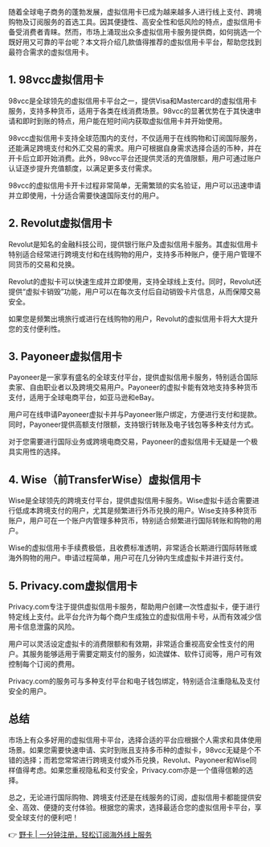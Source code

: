 随着全球电子商务的蓬勃发展，虚拟信用卡已成为越来越多人进行线上支付、跨境购物及订阅服务的首选工具。因其便捷性、高安全性和低风险的特点，虚拟信用卡备受消费者青睐。然而，市场上涌现出众多虚拟信用卡服务提供商，如何挑选一个既好用又可靠的平台呢？本文将介绍几款值得推荐的虚拟信用卡平台，帮助您找到最符合需求的虚拟信用卡。

## 1. 98vcc虚拟信用卡

98vcc是全球领先的虚拟信用卡平台之一，提供Visa和Mastercard的虚拟信用卡服务，支持多种货币，适用于各类在线消费场景。98vcc的显著优势在于其快速申请和即时到账的特点，用户能在短时间内获取虚拟信用卡并开始使用。

98vcc虚拟信用卡支持全球范围内的支付，不仅适用于在线购物和订阅国际服务，还能满足跨境支付和外汇交易的需求。用户可根据自身需求选择合适的币种，并在开卡后立即开始消费。此外，98vcc平台还提供灵活的充值限额，用户可通过账户认证逐步提升充值额度，以满足更多支付需求。

98vcc的虚拟信用卡开卡过程非常简单，无需繁琐的实名验证，用户可以迅速申请并立即使用，十分适合需要快速国际支付的用户。

## 2. Revolut虚拟信用卡

Revolut是知名的金融科技公司，提供银行账户及虚拟信用卡服务。其虚拟信用卡特别适合经常进行跨境支付和在线购物的用户，支持多币种账户，便于用户管理不同货币的交易和兑换。

Revolut的虚拟卡可以快速生成并立即使用，支持全球线上支付。同时，Revolut还提供“虚拟卡销毁”功能，用户可以在每次支付后自动销毁卡片信息，从而保障交易安全。

如果您是频繁出境旅行或进行在线购物的用户，Revolut的虚拟信用卡将大大提升您的支付便利性。

## 3. Payoneer虚拟信用卡

Payoneer是一家享有盛名的全球支付平台，提供虚拟信用卡服务，特别适合国际卖家、自由职业者以及跨境交易用户。Payoneer的虚拟卡能有效地支持多种货币支付，适用于全球电商平台，如亚马逊和eBay。

用户可在线申请Payoneer虚拟卡并与Payoneer账户绑定，方便进行支付和提款。同时，Payoneer提供高额支付限额，支持银行转账及电子钱包等多种支付方式。

对于您需要进行国际业务或跨境电商交易，Payoneer的虚拟信用卡无疑是一个极具实用性的选择。

## 4. Wise（前TransferWise）虚拟信用卡

Wise是全球领先的跨境支付平台，提供虚拟信用卡服务。Wise虚拟卡适合需要进行低成本跨境支付的用户，尤其是频繁进行外币兑换的用户。Wise支持多种货币账户，用户可在一个账户内管理多种货币，特别适合频繁进行国际转账和购物的用户。

Wise的虚拟信用卡手续费极低，且收费标准透明，非常适合长期进行国际转账或海外购物的用户。申请过程简单，用户可在几分钟内生成虚拟卡并进行支付。

## 5. Privacy.com虚拟信用卡

Privacy.com专注于提供虚拟信用卡服务，帮助用户创建一次性虚拟卡，便于进行特定线上支付。此平台允许为每个商户生成独立的虚拟信用卡号，从而有效减少信用卡信息泄露的风险。

用户可以灵活设定虚拟卡的消费限额和有效期，非常适合重视高安全性支付的用户。其服务能够适用于需要定期支付的服务，如流媒体、软件订阅等，用户可有效控制每个订阅的费用。

Privacy.com的服务可与多种支付平台和电子钱包绑定，特别适合注重隐私及支付安全的用户。

## 总结

市场上有众多好用的虚拟信用卡平台，选择合适的平台应根据个人需求和具体使用场景。如果您需要快速申请、实时到账且支持多币种的虚拟卡，98vcc无疑是个不错的选择；而若您常常进行跨境支付或外币兑换，Revolut、Payoneer和Wise同样值得考虑。如果您重视隐私和支付安全，Privacy.com亦是一个值得信赖的选择。

总之，无论进行国际购物、跨境支付还是在线服务的订阅，虚拟信用卡都能提供安全、高效、便捷的支付体验。根据您的需求，选择最适合您的虚拟信用卡平台，享受全球支付的便利吧！

👉 [野卡 | 一分钟注册，轻松订阅海外线上服务](https://bit.ly/bewildcard)